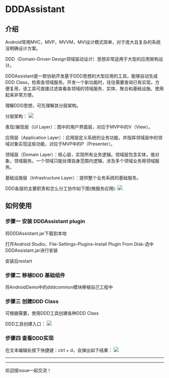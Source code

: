 # DDDAssistant

## 介绍

Android常用MVC，MVP，MVVM，MVI设计模式简单，对于庞大且复杂的系统没明确设计方案。

DDD（Domain-Driven Design领域驱动设计）思想非常适用于大型的应用架构设计。

DDDAssistant是一款协助开发基于DDD思想的大型应用的工具，能够自动生成DDD Class，检索各领域服务。开发一个新功能时，往往需要查询已有实现，方便复用，该工具可直接过滤查看各领域的领域服务、实体、聚合和基础设施，使用起来非常方便。

理解DDD思想，可先理解其分层架构。

分层架构：
![](../DDDAssistant/.resource/dddlayer.png)


表现/展现层（UI Layer）：图中的用户界面层，对应于MVP中的V（View）。

应用层（Application Layer）：应用层定义系统的业务功能，并指挥领域层中的领域对象实现这些功能，对应于MVP中的P（Presenter）。

领域层（Domain Layer）：核心层，实现所有业务逻辑。领域层包含实体，值对象，领域服务。一个领域只能处理自身范围内逻辑，涉及多个领域业务用领域服务。

基础设施层（Infrastructure Layer）：提供整个业务系统的基础服务。

DDD各层的主要职责和怎么分工协作如下图(微服务应用):
![](../DDDAssistant/.resource/dddsequence.png)


## 如何使用

### 步骤一 安装 DDDAssistant plugin
将DDDAssistant.jar下载到本地

打开Android Studio，File-Settings-Plugins-Install Plugin From Disk-选中DDDAssistant.jar进行安装

安装后restart

### 步骤二 移植DDD 基础组件
将AndroidDemo中的dddcommon模块移植自己工程中

### 步骤三 创建DDD Class
可根据需要，使用DDD工具创建各种DDD Class

DDD工具创建入口：
![](../DDDAssistant/.resource/dddcreateclass.png)

### 步骤四 查看DDD实现
在文本编辑处按下快捷键：ctrl + d，会弹出如下结果：
![](../DDDAssistant/.resource/dddsearch.png)

------------------------------------------------------------------
------------------------------------------------------------------
欢迎提issue一起交流！
